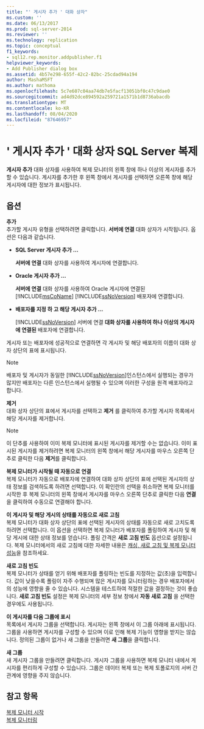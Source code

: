 ```yaml
---
title: "' 게시자 추가 ' 대화 상자"
ms.custom: ''
ms.date: 06/13/2017
ms.prod: sql-server-2014
ms.reviewer: ''
ms.technology: replication
ms.topic: conceptual
f1_keywords:
- sql12.rep.monitor.addpublisher.f1
helpviewer_keywords:
- Add Publisher dialog box
ms.assetid: 4b57e298-655f-42c2-82bc-25cdad94a194
author: MashaMSFT
ms.author: mathoma
ms.openlocfilehash: 5c7e607c04aa74db7e5facf13051bf0c47c9dae0
ms.sourcegitcommit: ad4d92dce894592a259721a1571b1d8736abacdb
ms.translationtype: MT
ms.contentlocale: ko-KR
ms.lasthandoff: 08/04/2020
ms.locfileid: "87646957"
---
```

# <a name="sql-server-replication-add-publisher-dialog-box"></a>' 게시자 추가 ' 대화 상자 SQL Server 복제 
  **게시자 추가** 대화 상자를 사용하여 복제 모니터의 왼쪽 창에 하나 이상의 게시자를 추가할 수 있습니다. 게시자를 추가한 후 왼쪽 창에서 게시자를 선택하면 오른쪽 창에 해당 게시자에 대한 정보가 표시됩니다.  
  
## <a name="options"></a>옵션  
 **추가**  
 추가할 게시자 유형을 선택하려면 클릭합니다. **서버에 연결** 대화 상자가 시작됩니다. 옵션은 다음과 같습니다.  
  
-   **SQL Server 게시자 추가 ...**  
  
     **서버에 연결** 대화 상자를 사용하여 게시자에 연결합니다.  
  
-   **Oracle 게시자 추가 ...**  
  
     **서버에 연결** 대화 상자를 사용하여 Oracle 게시자에 연결된 [!INCLUDE[msCoName](../../includes/msconame-md.md)] [!INCLUDE[ssNoVersion](../../includes/ssnoversion-md.md)] 배포자에 연결합니다.  
  
-   **배포자를 지정 하 고 해당 게시자 추가 ...**  
  
     [!INCLUDE[ssNoVersion](../../includes/ssnoversion-md.md)] 서버에 연결 **대화 상자를 사용하여 하나 이상의 게시자에 연결된** 배포자에 연결합니다.  
  
 게시자 또는 배포자에 성공적으로 연결하면 각 게시자 및 해당 배포자의 이름이 대화 상자 상단의 표에 표시됩니다.  
  
> [!NOTE]  
>  배포자 및 게시자가 동일한 [!INCLUDE[ssNoVersion](../../includes/ssnoversion-md.md)]인스턴스에서 실행되는 경우가 많지만 배포자는 다른 인스턴스에서 실행될 수 있으며 이러한 구성을 원격 배포자라고 합니다.  
  
 **제거**  
 대화 상자 상단의 표에서 게시자를 선택하고 **제거** 를 클릭하여 추가할 게시자 목록에서 해당 게시자를 제거합니다.  
  
> [!NOTE]  
>  이 단추를 사용하여 이미 복제 모니터에 표시된 게시자를 제거할 수는 없습니다. 이미 표시된 게시자를 제거하려면 복제 모니터의 왼쪽 창에서 해당 게시자를 마우스 오른쪽 단추로 클릭한 다음 **제거**를 클릭합니다.  
  
 **복제 모니터가 시작될 때 자동으로 연결**  
 복제 모니터가 자동으로 배포자에 연결하여 대화 상자 상단의 표에 선택된 게시자의 상태 정보를 검색하도록 하려면 선택합니다. 이 확인란의 선택을 취소하면 복제 모니터를 시작한 후 복제 모니터의 왼쪽 창에서 게시자를 마우스 오른쪽 단추로 클릭한 다음 **연결**을 클릭하여 수동으로 연결해야 합니다.  
  
 **이 게시자 및 해당 게시의 상태를 자동으로 새로 고침**  
 복제 모니터가 대화 상자 상단의 표에 선택된 게시자의 상태를 자동으로 새로 고치도록 하려면 선택합니다. 이 옵션을 선택하면 복제 모니터가 배포자를 폴링하여 게시자 및 해당 게시에 대한 상태 정보를 얻습니다. 폴링 간격은 **새로 고침 빈도** 옵션으로 설정됩니다. 복제 모니터에서의 새로 고침에 대한 자세한 내용은 [캐싱, 새로 고침 및 복제 모니터 성능](monitor/caching-refresh-and-replication-monitor-performance.md)을 참조하세요.  
  
 **새로 고침 빈도**  
 복제 모니터가 상태를 얻기 위해 배포자를 폴링하는 빈도를 지정하는 값(초)을 입력합니다. 값이 낮을수록 폴링이 자주 수행되며 많은 게시자를 모니터링하는 경우 배포자에서의 성능에 영향을 줄 수 있습니다. 시스템을 테스트하여 적절한 값을 결정하는 것이 좋습니다. **새로 고침 빈도** 설정은 복제 모니터의 세부 정보 창에서 **자동 새로 고침** 을 선택한 경우에도 사용됩니다.  
  
 **이 게시자를 다음 그룹에 표시**  
 목록에서 게시자 그룹을 선택합니다. 게시자는 왼쪽 창에서 이 그룹 아래에 표시됩니다. 그룹을 사용하면 게시자를 구성할 수 있으며 이로 인해 복제 기능이 영향을 받지는 않습니다. 정의된 그룹이 없거나 새 그룹을 만들려면 **새 그룹**을 클릭합니다.  
  
 **새 그룹**  
 새 게시자 그룹을 만들려면 클릭합니다. 게시자 그룹을 사용하면 복제 모니터 내에서 게시자를 편리하게 구성할 수 있습니다. 그룹은 데이터 복제 또는 복제 토폴로지의 서버 간 관계에 영향을 주지 않습니다.  
  
## <a name="see-also"></a>참고 항목  
 [복제 모니터 시작](monitor/start-the-replication-monitor.md)   
 [복제 모니터링](monitoring-replication.md)  
  
  
